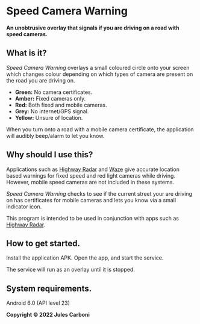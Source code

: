 # Speed Camera Warning

**An unobtrusive overlay that signals if you are driving on a road with speed cameras.**

## What is it?

*Speed Camera Warning* overlays a small coloured circle onto your screen which changes colour depending on which types of camera are present on the road you are driving on.
- **Green:** No camera certificates.
- **Amber:** Fixed cameras only.
- **Red:** Both fixed and mobile cameras.
- **Grey:** No internet/GPS signal.
- **Yellow:** Unsure of location.

When you turn onto a road with a mobile camera certificate, the application will audibly beep/alarm to let you know.

## Why should I use this?

Applications such as [Highway Radar](https://highwayradar.com/ "Highway Radar") and [Waze](https://www.waze.com/ "Waze") give accurate location based warnings for fixed speed and red light cameras while driving.
However, mobile speed cameras are not included in these systems.

*Speed Camera Warning* checks to see if the current street your are driving on has certificates for mobile cameras and lets you know via a small indicator icon.

This program is intended to be used in conjunction with apps such as [Highway Radar](https://highwayradar.com/ "Highway Radar").

## How to get started.

Install the application APK.
Open the app, and start the service.

The service will run as an overlay until it is stopped.

## System requirements.

Android 6.0 (API level 23)

**Copyright © 2022 Jules Carboni**
